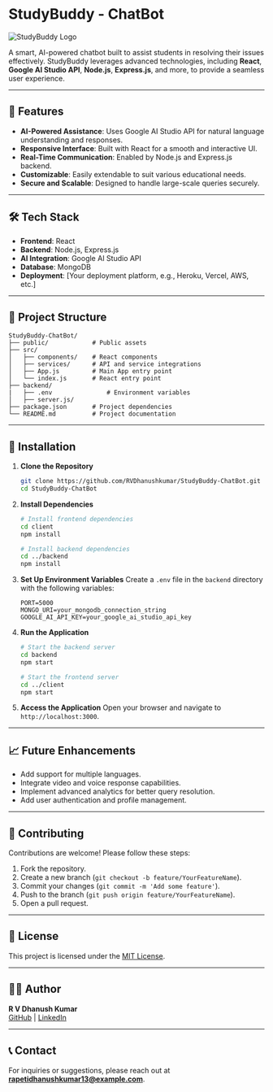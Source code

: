 # StudyBuddy - ChatBot

![StudyBuddy Logo](https://via.placeholder.com/800x200.png?text=StudyBuddy+ChatBot)

A smart, AI-powered chatbot built to assist students in resolving their issues effectively. StudyBuddy leverages advanced technologies, including **React**, **Google AI Studio API**, **Node.js**, **Express.js**, and more, to provide a seamless user experience.

---

## 🚀 Features

- **AI-Powered Assistance**: Uses Google AI Studio API for natural language understanding and responses.
- **Responsive Interface**: Built with React for a smooth and interactive UI.
- **Real-Time Communication**: Enabled by Node.js and Express.js backend.
- **Customizable**: Easily extendable to suit various educational needs.
- **Secure and Scalable**: Designed to handle large-scale queries securely.

---

## 🛠️ Tech Stack

- **Frontend**: React
- **Backend**: Node.js, Express.js
- **AI Integration**: Google AI Studio API
- **Database**: MongoDB
- **Deployment**: [Your deployment platform, e.g., Heroku, Vercel, AWS, etc.]

---

## 📂 Project Structure

```plaintext
StudyBuddy-ChatBot/
├── public/            # Public assets
├── src/
│   ├── components/    # React components
│   ├── services/      # API and service integrations
│   ├── App.js         # Main App entry point
│   └── index.js       # React entry point
├── backend/
|   ├── .env               # Environment variables
│   ├── server.js/ 
├── package.json       # Project dependencies
└── README.md          # Project documentation
```

---

## 🔧 Installation

1. **Clone the Repository**
   ```bash
   git clone https://github.com/RVDhanushkumar/StudyBuddy-ChatBot.git
   cd StudyBuddy-ChatBot
   ```

2. **Install Dependencies**
   ```bash
   # Install frontend dependencies
   cd client
   npm install

   # Install backend dependencies
   cd ../backend
   npm install
   ```

3. **Set Up Environment Variables**
   Create a `.env` file in the `backend` directory with the following variables:
   ```plaintext
   PORT=5000
   MONGO_URI=your_mongodb_connection_string
   GOOGLE_AI_API_KEY=your_google_ai_studio_api_key
   ```

4. **Run the Application**
   ```bash
   # Start the backend server
   cd backend
   npm start

   # Start the frontend server
   cd ../client
   npm start
   ```

5. **Access the Application**
   Open your browser and navigate to `http://localhost:3000`.

---

## 📈 Future Enhancements

- Add support for multiple languages.
- Integrate video and voice response capabilities.
- Implement advanced analytics for better query resolution.
- Add user authentication and profile management.

---

## 🤝 Contributing

Contributions are welcome! Please follow these steps:

1. Fork the repository.
2. Create a new branch (`git checkout -b feature/YourFeatureName`).
3. Commit your changes (`git commit -m 'Add some feature'`).
4. Push to the branch (`git push origin feature/YourFeatureName`).
5. Open a pull request.

---

## 📜 License

This project is licensed under the [MIT License](LICENSE).

---

## 👨‍💻 Author

**R V Dhanush Kumar**  
[GitHub](https://github.com/RVDhanushkumar) | [LinkedIn]([https://www.linkedin.com/in/your-link/](https://www.linkedin.com/in/dhanush-awesome/))

---

## 📞 Contact

For inquiries or suggestions, please reach out at **rapetidhanushkumar13@example.com**.
